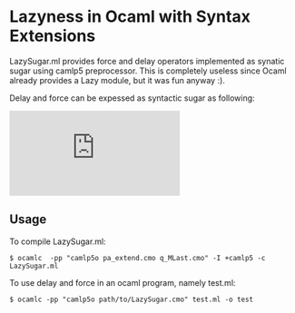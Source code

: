 Lazyness in Ocaml with Syntax Extensions
========================================

LazySugar.ml provides force and delay operators implemented as synatic sugar using camlp5 preprocessor.
This is completely useless since Ocaml already provides a Lazy module, but it was fun anyway :). 

Delay and force can be expessed as syntactic sugar as following:

![equation](http://www.sciweavers.org/tex2img.php?eq=lazy%20%5C%3B%20e%20%5C%3B%20%26%20%5Cequiv%20%26%20%5C%3B%20ref%20%5C%3B%20%28fun%20%5C%3B%20%28%29%20%5C%3B%20%5Crightarrow%20%5C%3B%20e%29%5C%5C%0Aforce%20%5C%3B%20e%20%5C%3B%20%26%20%5Cequiv%20%26%20%5C%3B%20%28%28fun%20%5C%3B%20y%20%5C%3B%20%5Crightarrow%20%5C%3B%20e%20%5C%3B%20%3A%3D%20%28fun%20%5C%3B%20%28%29%20%5C%3B%20%5Crightarrow%20%5C%3B%20y%29%29%20%5C%3B%20%28%21e%20%5C%3B%20%28%29%29%3B%20%5C%3B%20%21e%20%5C%3B%20%28%29%29&bc=White&fc=Black&im=jpg&fs=12&ff=mathptmx&edit=0)

Usage
-----
To compile LazySugar.ml:

	$ ocamlc  -pp "camlp5o pa_extend.cmo q_MLast.cmo" -I +camlp5 -c LazySugar.ml

To use delay and force in an ocaml program, namely test.ml:

	$ ocamlc -pp "camlp5o path/to/LazySugar.cmo" test.ml -o test

